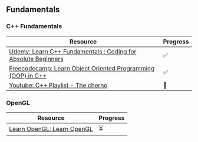 ## **Fundamentals**

### C++ Fundamentals

|Resource|Progress|
|---|---|
|[Udemy: Learn C++ Fundamentals : Coding for Absolute Beginners](https://www.udemy.com/course/learn-c-advanced-master-classes-on-oops-and-templates/?couponCode=LEADERSALE24B)|✅|
|[Freecodecamp: Learn Object Oriented Programming (OOP) in C++](https://www.freecodecamp.org/news/learn-object-oriented-programming-oop-in-c-full-video-course)|✅|
|[Youtube: C++ Playlist - The cherno](https://www.youtube.com/playlist?list=PLlrATfBNZ98dudnM48yfGUldqGD0S4FFb)|🛑|

### OpenGL

|Resource|Progress|
|---|---|
|[Learn OpenGL: Learn OpenGL](https://learnopengl.com)|⏳|


